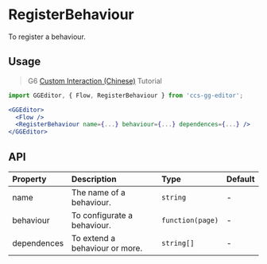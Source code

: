 # RegisterBehaviour

To register a behaviour.

## Usage

> G6 [Custom Interaction (Chinese)](https://antv.alipay.com/zh-cn/g6/1.x/tutorial/custom-interaction.html) Tutorial

```jsx
import GGEditor, { Flow, RegisterBehaviour } from 'ccs-gg-editor';

<GGEditor>
  <Flow />
  <RegisterBehaviour name={...} behaviour={...} dependences={...} />
</GGEditor>
```

## API

| Property | Description | Type | Default |
| :--- | :--- | :--- | :--- |
| name | The name of a behaviour. | `string` | - |
| behaviour | To configurate a behaviour. | `function(page)` | - |
| dependences | To extend a behaviour or more. | `string[]` | - |
